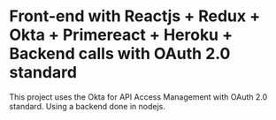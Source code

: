 # Front-end with Reactjs + Redux + Okta + Primereact + Heroku + Backend calls with OAuth 2.0 standard
This project uses the Okta for API Access Management with OAuth 2.0 standard. Using a backend done in nodejs.
